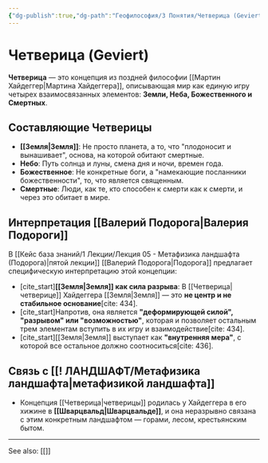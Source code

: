 ```yaml
---
{"dg-publish":true,"dg-path":"Геофилософия/3 Понятия/Четверица (Geviert)","permalink":"/geofilosofiya/3-ponyatiya/chetvericza-geviert/"}
---
```


# Четверица (Geviert)

**Четверица** — это концепция из поздней философии [[Мартин Хайдеггер\|Мартина Хайдеггера]], описывающая мир как единую игру четырех взаимосвязанных элементов: **Земли, Неба, Божественного и Смертных**.

## Составляющие Четверицы
- **[[Земля\|Земля]]**: Не просто планета, а то, что "плодоносит и вынашивает", основа, на которой обитают смертные.
- **Небо**: Путь солнца и луны, смена дня и ночи, времен года.
- **Божественное**: Не конкретные боги, а "намекающие посланники божественности", то, что является священным.
- **Смертные**: Люди, как те, кто способен к смерти как к смерти, и через это обитает в мире.

## Интерпретация [[Валерий Подорога\|Валерия Подороги]]
В [[Кейс база знаний/1 Лекции/Лекция 05 - Метафизика ландшафта (Подорога)\|пятой лекции]] [[Валерий Подорога\|Подорога]] предлагает специфическую интерпретацию этой концепции:
- [cite_start]**[[Земля\|Земля]] как сила разрыва**: В [[Четверица\|четверице]] Хайдеггера [[Земля\|Земля]] — это **не центр и не стабильное основание**[cite: 434].
- [cite_start]Напротив, она является **"деформирующей силой", "разрывом" или "возможностью"**, которая и позволяет остальным трем элементам вступить в их игру и взаимодействие[cite: 434].
- [cite_start][[Земля\|Земля]] выступает как **"внутренняя мера"**, с которой все остальное должно соотноситься[cite: 436].

## Связь с [[! ЛАНДШАФТ/Метафизика ландшафта\|метафизикой ландшафта]]
- Концепция [[Четверица\|четверицы]] родилась у Хайдеггера в его хижине в **[[Шварцвальд\|Шварцвальде]]**, и она неразрывно связана с этим конкретным ландшафтом — горами, лесом, крестьянским бытом.






---
See also:
[[]]
